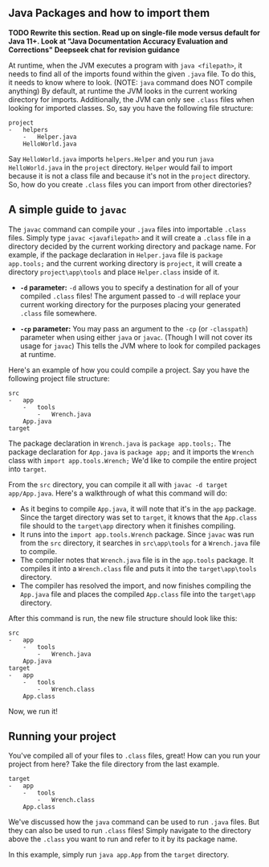 ## Java Packages and how to import them

**TODO Rewrite this section. Read up on single-file mode versus default for Java 11+. Look at "Java Documentation Accuracy Evaluation and Corrections" Deepseek chat for revision guidance**

At runtime, when the JVM executes a program with `java <filepath>`, it needs to find all of the imports found within the given `.java` file. To do this, it needs to know where to look. (NOTE: `java` command does NOT compile anything)
By default, at runtime the JVM looks in the current working directory for imports. Additionally, the JVM can only see `.class` files when looking for imported classes. So, say you have the following file structure:

```
project
-   helpers
    -   Helper.java
    HelloWorld.java
```

Say `HelloWorld.java` imports `helpers.Helper` and you run `java HelloWorld.java` in the `project` directory. `Helper` would fail to import because it is not a class file and because it's not in the `project` directory. So, how do you create `.class` files you can import from other directories?

## A simple guide to `javac`

The `javac` command can compile your `.java` files into importable `.class` files. Simply type `javac <javafilepath>` and it will create a `.class` file in a directory decided by the current working directory and package name. For example, if the package declaration in `Helper.java` file is `package app.tools;` and the current working directory is `project`, it will create a directory `project\app\tools` and place `Helper.class` inside of it.

- **`-d` parameter:** `-d` allows you to specify a destination for all of your compiled `.class` files! The argument passed to `-d` will replace your current working directory for the purposes placing your generated `.class` file somewhere.

- **`-cp` parameter:** You may pass an argument to the `-cp` (or `-classpath`) parameter when using either `java` or `javac`. (Though I will not cover its usage for `javac`) This tells the JVM where to look for compiled packages at runtime.

Here's an example of how you could compile a project. Say you have the following project file structure:

```
src
-   app
    -   tools
        -   Wrench.java
    App.java
target
```

The package declaration in `Wrench.java` is `package app.tools;`. The package declaration for `App.java` is `package app;` and it imports the `Wrench` class with `import app.tools.Wrench;` We'd like to compile the entire project into `target`.

From the `src` directory, you can compile it all with `javac -d target app/App.java`. Here's a walkthrough of what this command will do:

- As it begins to compile `App.java`, it will note that it's in the `app` package. Since the target directory was set to `target`, it knows that the `App.class` file should to the `target\app` directory when it finishes compiling.
- It runs into the `import app.tools.Wrench` package. Since `javac` was run from the `src` directory, it searches in `src\app\tools` for a `Wrench.java` file to compile.
- The compiler notes that `Wrench.java` file is in the `app.tools` package. It compiles it into a `Wrench.class` file and puts it into the `target\app\tools` directory.
- The compiler has resolved the import, and now finishes compiling the `App.java` file and places the compiled `App.class` file into the `target\app` directory.

After this command is run, the new file structure should look like this:

```
src
-   app
    -   tools
        -   Wrench.java
    App.java
target
-   app
    -   tools
        -   Wrench.class
    App.class
```

Now, we run it!

## Running your project

You've compiled all of your files to `.class` files, great! How can you run your project from here? Take the file directory from the last example.

```
target
-   app
    -   tools
        -   Wrench.class
    App.class
```

We've discussed how the `java` command can be used to run `.java` files. But they can also be used to run `.class` files! Simply navigate to the directory above the `.class` you want to run and refer to it by its package name.

In this example, simply run `java app.App` from the `target` directory.
